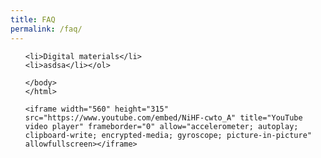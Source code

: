 ```yaml
---
title: FAQ
permalink: /faq/
---
```

<html>
<body>
	
<ol type="i">
	
	<li>Digital materials</li>
	<li>asdsa</li></ol>
	
	</body>
	</html>
	
	<iframe width="560" height="315" src="https://www.youtube.com/embed/NiHF-cwto_A" title="YouTube video player" frameborder="0" allow="accelerometer; autoplay; clipboard-write; encrypted-media; gyroscope; picture-in-picture" allowfullscreen></iframe>
	
	